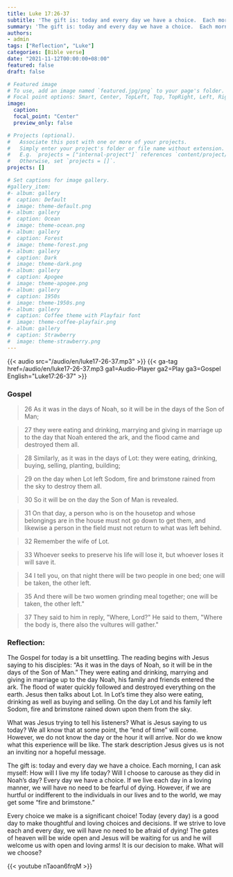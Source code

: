 ```yaml
---
title: Luke 17:26-37
subtitle: 'The gift is: today and every day we have a choice.  Each morning, I can ask myself: How will I live my life today?  Will I choose to carouse as they did in Noah’s day?  Every day we have a choice.  If we live each day in a loving manner, we will have no need to be fearful of dying.'
summary: 'The gift is: today and every day we have a choice.  Each morning, I can ask myself: How will I live my life today?  Will I choose to carouse as they did in Noah’s day?  Every day we have a choice.  If we live each day in a loving manner, we will have no need to be fearful of dying.'
authors:
- admin
tags: ["Reflection", "Luke"]
categories: [Bible verse]
date: "2021-11-12T00:00:00+08:00"
featured: false
draft: false

# Featured image
# To use, add an image named `featured.jpg/png` to your page's folder.
# Focal point options: Smart, Center, TopLeft, Top, TopRight, Left, Right, BottomLeft, Bottom, BottomRight
image:
  caption:
  focal_point: "Center"
  preview_only: false

# Projects (optional).
#   Associate this post with one or more of your projects.
#   Simply enter your project's folder or file name without extension.
#   E.g. `projects = ["internal-project"]` references `content/project/deep-learning/index.md`.
#   Otherwise, set `projects = []`.
projects: []

# Set captions for image gallery.
#gallery_item:
#- album: gallery
#  caption: Default
#  image: theme-default.png
#- album: gallery
#  caption: Ocean
#  image: theme-ocean.png
#- album: gallery
#  caption: Forest
#  image: theme-forest.png
#- album: gallery
#  caption: Dark
#  image: theme-dark.png
#- album: gallery
#  caption: Apogee
#  image: theme-apogee.png
#- album: gallery
#  caption: 1950s
#  image: theme-1950s.png
#- album: gallery
#  caption: Coffee theme with Playfair font
#  image: theme-coffee-playfair.png
#- album: gallery
#  caption: Strawberry
#  image: theme-strawberry.png
---
```


{{< audio src="/audio/en/luke17-26-37.mp3" >}}
{{< ga-tag href=/audio/en/luke17-26-37.mp3 ga1=Audio-Player ga2=Play ga3=Gospel English="Luke17:26-37" >}}


### Gospel
> 26 As it was in the days of Noah, so it will be in the days of the Son of Man;

> 27 they were eating and drinking, marrying and giving in marriage up to the day that Noah entered the ark, and the flood came and destroyed them all.

> 28 Similarly, as it was in the days of Lot: they were eating, drinking, buying, selling, planting, building;

> 29 on the day when Lot left Sodom, fire and brimstone rained from the sky to destroy them all.

> 30 So it will be on the day the Son of Man is revealed.

> 31 On that day, a person who is on the housetop and whose belongings are in the house must not go down to get them, and likewise a person in the field must not return to what was left behind.

> 32 Remember the wife of Lot.

> 33 Whoever seeks to preserve his life will lose it, but whoever loses it will save it.

> 34 I tell you, on that night there will be two people in one bed; one will be taken, the other left.

> 35 And there will be two women grinding meal together; one will be taken, the other left."

> 37 They said to him in reply, "Where, Lord?" He said to them, "Where the body is, there also the vultures will gather."

### Reflection:
The Gospel for today is a bit unsettling.  The reading begins with Jesus saying to his disciples: “As it was in the days of Noah, so it will be in the days of the Son of Man.” They were eating and drinking, marrying and giving in marriage up to the day Noah, his family and friends entered the ark.  The flood of water quickly followed and destroyed everything on the earth.  Jesus then talks about Lot.  In Lot’s time they also were eating, drinking as well as buying and selling.  On the day Lot and his family left Sodom, fire and brimstone rained down upon them from the sky.

What was Jesus trying to tell his listeners?  What is Jesus saying to us today? We all know that at some point, the “end of time” will come.  However, we do not know the day or the hour it will arrive.  Nor do we know what this experience will be like.  The stark description Jesus gives us is not an inviting nor a hopeful message.

The gift is: today and every day we have a choice.  Each morning, I can ask myself: How will I live my life today?  Will I choose to carouse as they did in Noah’s day?  Every day we have a choice.  If we live each day in a loving manner, we will have no need to be fearful of dying.  However, if we are hurtful or indifferent to the individuals in our lives and to the world, we may get some “fire and brimstone.”

Every choice we make is a significant choice!  Today (every day) is a good day to make thoughtful and loving choices and decisions.  If we strive to love each and every day, we will have no need to be afraid of dying!  The gates of heaven will be wide open and Jesus will be waiting for us and he will welcome us with open and loving arms!  It is our decision to make.  What will we choose?

{{< youtube nTaoan6frqM >}}

